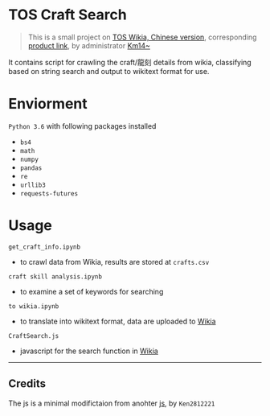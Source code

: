 # TOS Craft Search

> This is a small project on [TOS Wikia, Chinese version](https://tos.fandom.com/zh), corresponding [product link](https://tos.fandom.com/zh/wiki/%E9%BE%8D%E5%88%BB%E6%90%9C%E5%B0%8B%E5%99%A8), by administrator 
[Km14~](https://tos.fandom.com/zh/wiki/%E7%95%99%E8%A8%80%E5%A2%99:Km14~)

It contains script for crawling the craft/龍刻 details from wikia, classifying based on string search and output to wikitext format for use.

# Enviorment
`Python 3.6` with following packages installed
- `bs4` 
- `math`
- `numpy`
- `pandas`
- `re`
- `urllib3`
- `requests-futures`

# Usage
`get_craft_info.ipynb`
- to crawl data from Wikia, results are stored at `crafts.csv`

`craft skill analysis.ipynb`
- to examine a set of keywords for searching

`to wikia.ipynb`
- to translate into wikitext format, data are uploaded to [Wikia](https://tos.fandom.com/zh/wiki/Template:CraftData)

`CraftSearch.js`
- javascript for the search function in [Wikia](https://tos.fandom.com/zh/wiki/MediaWiki:CraftSearch.js)

***
## Credits
The js is a minimal modifictaion from anohter [js](https://tos.fandom.com/zh/wiki/MediaWiki:PetSearch.js), by `Ken2812221` 
